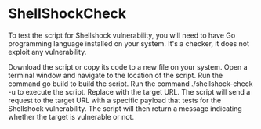 # ShellShockCheck

To test the script for Shellshock vulnerability, you will need to have Go programming language installed on your system.
It's a checker, it does not exploit any vulnerability.

Download the script or copy its code to a new file on your system.
Open a terminal window and navigate to the location of the script.
Run the command go build to build the script.
Run the command ./shellshock-check -u <url> to execute the script. Replace <url> with the target URL.
The script will send a request to the target URL with a specific payload that tests for the Shellshock vulnerability.
The script will then return a message indicating whether the target is vulnerable or not.

